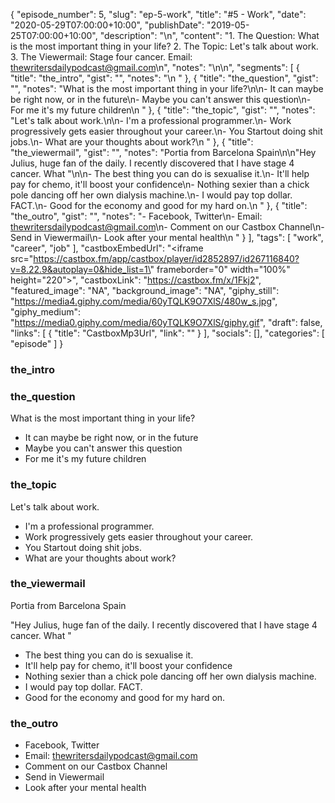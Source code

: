 {
	"episode_number": 5,
	"slug": "ep-5-work",
	"title": "#5 - Work",
	"date": "2020-05-29T07:00:00+10:00",
	"publishDate": "2019-05-25T07:00:00+10:00",
	"description": "\n",
	"content": "1. The Question: What is the most important thing in your life? 2. The Topic: Let's talk about work. 3. The Viewermail: Stage four cancer. Email: thewritersdailypodcast@gmail.com\n",
	"notes": "\n\n",
	"segments": [
		{
			"title": "the_intro",
			"gist": "",
			"notes": "\n      "
		},
		{
			"title": "the_question",
			"gist": "",
			"notes": "What is the most important thing in your life?\n\n- It can maybe be right now, or in the future\n- Maybe you can't answer this question\n- For me it's my future children\n      "
		},
		{
			"title": "the_topic",
			"gist": "",
			"notes": "Let's talk about work.\n\n- I'm a professional programmer.\n- Work progressively gets easier throughout your career.\n- You Startout doing shit jobs.\n- What are your thoughts about work?\n      "
		},
		{
			"title": "the_viewermail",
			"gist": "",
			"notes": "Portia from Barcelona Spain\n\n\"Hey Julius, huge fan of the daily. I recently discovered that I have stage 4 cancer. What \"\n\n- The best thing you can do is sexualise it.\n- It'll help pay for chemo, it'll boost your confidence\n- Nothing sexier than a chick pole dancing off her own dialysis machine.\n- I would pay top dollar. FACT.\n- Good for the economy and good for my hard on.\n      "
		},
		{
			"title": "the_outro",
			"gist": "",
			"notes": "- Facebook, Twitter\n- Email: thewritersdailypodcast@gmail.com\n- Comment on our Castbox Channel\n- Send in Viewermail\n- Look after your mental health\n      "
		}
	],
	"tags": [
		"work",
		"career",
		"job"
	],
	"castboxEmbedUrl": "<iframe src=\"https://castbox.fm/app/castbox/player/id2852897/id267116840?v=8.22.9&autoplay=0&hide_list=1\" frameborder=\"0\" width=\"100%\" height=\"220\"></iframe>",
	"castboxLink": "https://castbox.fm/x/1Fkj2",
	"featured_image": "NA",
	"background_image": "NA",
	"giphy_still": "https://media4.giphy.com/media/60yTQLK9O7XlS/480w_s.jpg",
	"giphy_medium": "https://media0.giphy.com/media/60yTQLK9O7XlS/giphy.gif",
	"draft": false,
	"links": [
		{
			"title": "CastboxMp3Url",
			"link": ""
		}
	],
	"socials": [],
	"categories": [
		"episode"
	]
}

### the_intro


      
### the_question

What is the most important thing in your life?

- It can maybe be right now, or in the future
- Maybe you can't answer this question
- For me it's my future children
      
### the_topic

Let's talk about work.

- I'm a professional programmer.
- Work progressively gets easier throughout your career.
- You Startout doing shit jobs.
- What are your thoughts about work?
      
### the_viewermail

Portia from Barcelona Spain

"Hey Julius, huge fan of the daily. I recently discovered that I have stage 4 cancer. What "

- The best thing you can do is sexualise it.
- It'll help pay for chemo, it'll boost your confidence
- Nothing sexier than a chick pole dancing off her own dialysis machine.
- I would pay top dollar. FACT.
- Good for the economy and good for my hard on.
      
### the_outro

- Facebook, Twitter
- Email: thewritersdailypodcast@gmail.com
- Comment on our Castbox Channel
- Send in Viewermail
- Look after your mental health
      
